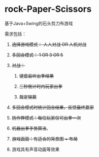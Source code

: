 # rock-Paper-Scissors
基于Java+Swing的石头剪刀布游戏

需求包括：

1. ~~选择游戏模式： 人人对战 OR 人机对战~~

2. ~~多回合模式： 1 OR 3 OR 5~~

3. ~~对战：~~

   1. ~~键盘监听出拳结果~~ 

   2. ~~三秒倒计时内玩家出拳~~

   3. ~~裁定输赢~~

4. ~~多回合模式时统计回合结果，反馈最终赢家~~

5. ~~防作弊模式：每位玩家仅可出拳一次~~

6. ~~机器出拳手势算法~~、

7. ~~游戏画面：有适合的背景图 + 布局~~

8. 游戏具有声音动画等效果

